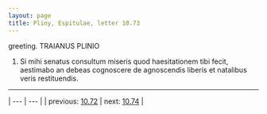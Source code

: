 ```yaml
---
layout: page
title: Pliny, Espitulae, letter 10.73
---
```


greeting. TRAIANUS PLINIO



1. Si mihi senatus consultum miseris quod haesitationem tibi fecit, aestimabo an debeas cognoscere de agnoscendis liberis et natalibus veris restituendis.



---

| --- | --- |
| previous: [10.72](../10.72/) | next: [10.74](../10.74/) |